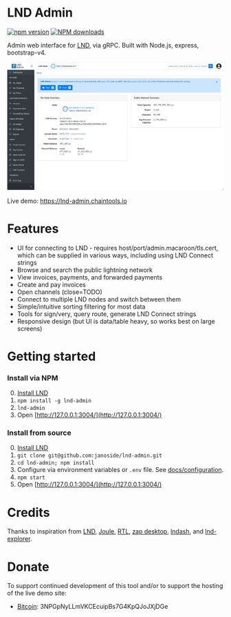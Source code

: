 # LND Admin

[![npm version][npm-ver-img]][npm-ver-url] [![NPM downloads][npm-dl-img]][npm-dl-url]

Admin web interface for [LND](https://github.com/lightningnetwork/lnd), via gRPC. Built with Node.js, express, bootstrap-v4.

![](docs/screenshots/dashboard.png)

Live demo: https://lnd-admin.chaintools.io

# Features

* UI for connecting to LND - requires host/port/admin.macaroon/tls.cert, which can be supplied in various ways, including using LND Connect strings
* Browse and search the public lightning network
* View invoices, payments, and forwarded payments
* Create and pay invoices
* Open channels (close=TODO)
* Connect to multiple LND nodes and switch between them
* Simple/intuitive sorting filtering for most data
* Tools for sign/very, query route, generate LND Connect strings
* Responsive design (but UI is data/table heavy, so works best on large screens)


# Getting started

### Install via NPM

0. [Install LND](https://github.com/lightningnetwork/lnd/blob/master/docs/INSTALL.md)
1. `npm install -g lnd-admin`
2. `lnd-admin`
3. Open [http://127.0.0.1:3004/](http://127.0.0.1:3004/)

### Install from source

0. [Install LND](https://github.com/lightningnetwork/lnd/blob/master/docs/INSTALL.md)
1. `git clone git@github.com:janoside/lnd-admin.git`
2. `cd lnd-admin; npm install`
3. Configure via environment variables or `.env` file. See [docs/configuration](docs/configuration.md).
4. `npm start`
5. Open [http://127.0.0.1:3004/](http://127.0.0.1:3004/)


# Credits

Thanks to inspiration from [LND](https://github.com/lightningnetwork/lnd), [Joule](https://lightningjoule.com/), [RTL](https://github.com/ShahanaFarooqui/RTL), [zap desktop](https://github.com/LN-Zap/zap-desktop), [lndash](https://github.com/djmelik/lndash), and [lnd-explorer](https://github.com/altangent/lnd-explorer).

# Donate

To support continued development of this tool and/or to support the hosting of the live demo site:

* [Bitcoin](bitcoin:3NPGpNyLLmVKCEcuipBs7G4KpQJoJXjDGe): 3NPGpNyLLmVKCEcuipBs7G4KpQJoJXjDGe



[npm-ver-img]: https://img.shields.io/npm/v/lnd-admin.svg?style=flat
[npm-ver-url]: https://www.npmjs.com/package/lnd-admin
[npm-dl-img]: http://img.shields.io/npm/dm/lnd-admin.svg?style=flat
[npm-dl-url]: https://npmcharts.com/compare/lnd-admin?minimal=true